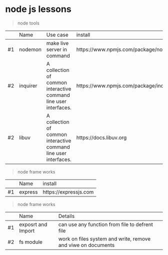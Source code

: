 <h1>node js lessons</h1>

  > node tools

<table>
  <th>
    <td>Name</td>
    <td>Use case</td>
    <td>install</td>
  </th>
  <tbody>
    <tr>
      <td>#1</td>
      <td>nodemon</td>
      <td>make live server in command</td>
      <td>https://www.npmjs.com/package/nodemon</td>
    </tr>
    <tr>
      <td>#2</td>
      <td>inquirer</td>
      <td>A collection of common interactive command line user interfaces.</td>
      <td>https://www.npmjs.com/package/inquirer</td>
    </tr>
    <tr>
      <td>#2</td>
      <td>libuv</td>
      <td>A collection of common interactive command line user interfaces.</td>
      <td>https://docs.libuv.org</td>
    </tr>
  </tbody>
</table>

  > node frame works

<table>
  <th>
    <td>Name</td>
    <td>install</td>
  </th>
  <tbody>
    <tr>
      <td>#1</td>
      <td>express</td>
      <td>https://expressjs.com</td>
    </tr>
  </tbody>
</table>

  > node frame works

<table>
  <th>
    <td>Name</td>
    <td>Details</td>
  </th>
  <tbody>
    <tr>
      <td>#1</td>
      <td>exposrt and Import</td>
      <td>can use any function from file to defrent file</td>
    </tr>
    <tr>
      <td>#2</td>
      <td>fs module</td>
      <td>work on files system and write, remove and viwe on documents</td>
    </tr>
  </tbody>
</table>
